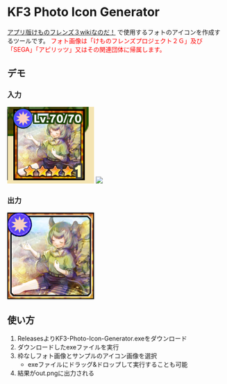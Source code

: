 # KF3 Photo Icon Generator
[アプリ版けものフレンズ３wikiなのだ！](https://seesaawiki.jp/kemono_friends3_5ch/) で使用するフォトのアイコンを作成するツールです。
<span style="color: red;">フォト画像は「けものフレンズプロジェクト２Ｇ」及び「SEGA」「アピリッツ」又はその関連団体に帰属します。</span>

## デモ
### 入力
<img src="demo/icon_sample.png" width="200px"> <img src="demo/photo.png" width="300px">

### 出力
<img src="demo/out.png" width="200px">


## 使い方
1. ReleasesよりKF3-Photo-Icon-Generator.exeをダウンロード
2. ダウンロードしたexeファイルを実行
3. 枠なしフォト画像とサンプルのアイコン画像を選択
   - exeファイルにドラッグ&ドロップして実行することも可能
4. 結果がout.pngに出力される
